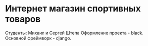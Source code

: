 # Интернет магазин спортивных товаров
Студенты: Михаил и Сергей Штепа
Оформление проекта - black.
Основной фреймворк - django.
